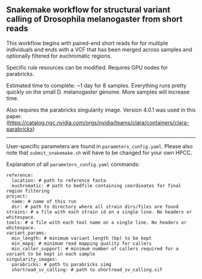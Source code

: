 ## Snakemake workflow for structural variant calling of Drosophila melanogaster from short reads

This workflow begins with paired-end short reads for for multiple individuals and ends with a VCF that has been merged across samples and optionally filtered for euchromatic regions.

Specific rule resources can be modified. Requires GPU nodes for parabricks.

Estimated time to complete: ~1 day for 8 samples. Everything runs pretty quickly on the small D. melanogaster genome. More samples will increase time.

Also requires the parabricks singularity image. Version 4.0.1 was used in this paper. (https://catalog.ngc.nvidia.com/orgs/nvidia/teams/clara/containers/clara-parabricks)

---
User-specific parameters are found in `parameters_config.yaml`. Please also note that `submit_snakemake.sh` will have to be changed for your own HPCC.

Explanation of all `parameters_config.yaml` commands:
```
reference:
  location: # path to reference fasta
  euchromatic: # path to bedfile containing coordinates for final region filtering
project:
  name: # name of this run
  dir: # path to directory where all strain dirs/files are found
strains: # a file with each strain id on a single line. No headers or whitespace.
tools: # a file with each tool name on a single line. No headers or whitespace.
variant_params:
  min_length: # minimum variant length (bp) to be kept
  min_mapq: # minimum read mapping quality for callers
  min_caller_support: # minimum number of callers required for a variant to be kept in each sample
singularity_images:
  parabricks: # path to parabricks simg
  shortread_sv_calling: # path to shortread_sv_calling.sif
```
